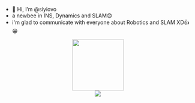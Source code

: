 - 👋 Hi, I’m @siyiovo
- a newbee in INS, Dynamics and SLAM😊
- i'm glad to communicate with everyone about Robotics and SLAM XD👍😁

<div align="center"> 
  <img height="137px" src="https://github-readme-stats.vercel.app/api?username=siyiovo&hide_title=true&hide_border=true&show_icons=trueline_height=21&theme=radical" /> 
</div>

<div align="center"> 
  <img src="https://github-readme-streak-stats.herokuapp.com/?user=siyiovo" /> 
</div>
